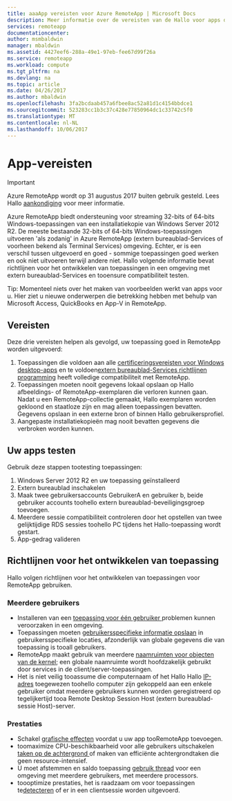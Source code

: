 ```yaml
---
title: aaaApp vereisten voor Azure RemoteApp | Microsoft Docs
description: Meer informatie over de vereisten van de Hallo voor apps die u wilt dat toouse in Azure RemoteApp
services: remoteapp
documentationcenter: 
author: msmbaldwin
manager: mbaldwin
ms.assetid: 4427eef6-288a-49e1-97eb-fee67d99f26a
ms.service: remoteapp
ms.workload: compute
ms.tgt_pltfrm: na
ms.devlang: na
ms.topic: article
ms.date: 04/26/2017
ms.author: mbaldwin
ms.openlocfilehash: 3fa2bcdaab457a6fbee8ac52a81d1c4154bbdce1
ms.sourcegitcommit: 523283cc1b3c37c428e77850964dc1c33742c5f0
ms.translationtype: MT
ms.contentlocale: nl-NL
ms.lasthandoff: 10/06/2017
---
```

# <a name="app-requirements"></a>App-vereisten
> [!IMPORTANT]
> Azure RemoteApp wordt op 31 augustus 2017 buiten gebruik gesteld. Lees Hallo [aankondiging](https://go.microsoft.com/fwlink/?linkid=821148) voor meer informatie.
> 
> 

Azure RemoteApp biedt ondersteuning voor streaming 32-bits of 64-bits Windows-toepassingen van een installatiekopie van Windows Server 2012 R2. De meeste bestaande 32-bits of 64-bits Windows-toepassingen uitvoeren 'als zodanig' in Azure RemoteApp (extern bureaublad-Services of voorheen bekend als Terminal Services) omgeving. Echter, er is een verschil tussen uitgevoerd en goed - sommige toepassingen goed werken en ook niet uitvoeren terwijl andere niet. Hallo volgende informatie bevat richtlijnen voor het ontwikkelen van toepassingen in een omgeving met extern bureaublad-Services en tooensure compatibiliteit testen.

Tip: Momenteel niets over het maken van voorbeelden werkt van apps voor u. Hier ziet u nieuwe onderwerpen die betrekking hebben met behulp van Microsoft Access, QuickBooks en App-V in RemoteApp.

## <a name="requirements"></a>Vereisten
Deze drie vereisten helpen als gevolgd, uw toepassing goed in RemoteApp worden uitgevoerd:

1. Toepassingen die voldoen aan alle [certificeringsvereisten voor Windows desktop-apps](https://msdn.microsoft.com/library/windows/desktop/hh749939.aspx) en te voldoen[extern bureaublad-Services richtlijnen programming](https://msdn.microsoft.com/library/aa383490.aspx) heeft volledige compatibiliteit met RemoteApp.
2. Toepassingen moeten nooit gegevens lokaal opslaan op Hallo afbeeldings- of RemoteApp-exemplaren die verloren kunnen gaan.  Nadat u een RemoteApp-collectie gemaakt, Hallo exemplaren worden gekloond en staatloze zijn en mag alleen toepassingen bevatten. Gegevens opslaan in een externe bron of binnen Hallo gebruikersprofiel.
3. Aangepaste installatiekopieën mag nooit bevatten gegevens die verbroken worden kunnen.  

## <a name="testing-your-apps"></a>Uw apps testen
Gebruik deze stappen tootesting toepassingen:

1. Windows Server 2012 R2 en uw toepassing geïnstalleerd
2. Extern bureaublad inschakelen
3. Maak twee gebruikersaccounts GebruikerA en gebruiker b, beide gebruiker accounts toohello extern bureaublad-beveiligingsgroep toevoegen.
4. Meerdere sessie compatibiliteit controleren door het opstellen van twee gelijktijdige RDS sessies toohello PC tijdens het Hallo-toepassing wordt gestart.
5. App-gedrag valideren

## <a name="application-development-guidelines"></a>Richtlijnen voor het ontwikkelen van toepassing
Hallo volgen richtlijnen voor het ontwikkelen van toepassingen voor RemoteApp gebruiken.

### <a name="multiple-users"></a>Meerdere gebruikers
* Installeren van een [toepassing voor één gebruiker ](https://msdn.microsoft.com/library/aa380661.aspx)problemen kunnen veroorzaken in een omgeving.
* Toepassingen moeten [gebruikersspecifieke informatie opslaan](https://msdn.microsoft.com/library/aa383452.aspx) in gebruikersspecifieke locaties, afzonderlijk van globale gegevens die van toepassing is tooall gebruikers.
* RemoteApp maakt gebruik van meerdere [naamruimten voor objecten van de kernel](https://msdn.microsoft.com/library/aa382954.aspx); een globale naamruimte wordt hoofdzakelijk gebruikt door services in de client/server-toepassingen.
* Het is niet veilig tooassume die computernaam of het Hallo Hallo [IP-adres](https://msdn.microsoft.com/library/aa382942.aspx) toegewezen toohello computer zijn gekoppeld aan een enkele gebruiker omdat meerdere gebruikers kunnen worden geregistreerd op tegelijkertijd tooa Remote Desktop Session Host (extern bureaublad-sessie Host)-server.

### <a name="performance"></a>Prestaties
* Schakel [grafische effecten](https://msdn.microsoft.com/library/aa380822.aspx) voordat u uw app tooRemoteApp toevoegen.
* toomaximize CPU-beschikbaarheid voor alle gebruikers uitschakelen [taken op de achtergrond ](https://msdn.microsoft.com/library/aa380665.aspx) of maken van efficiënte achtergrondtaken die geen resource-intensief.
* U moet afstemmen en saldo toepassing [gebruik thread](https://msdn.microsoft.com/library/aa383520.aspx) voor een omgeving met meerdere gebruikers, met meerdere processors.
* toooptimize prestaties, het is raadzaam om voor toepassingen te[detecteren](https://msdn.microsoft.com/library/aa380798.aspx) of er in een clientsessie worden uitgevoerd.


